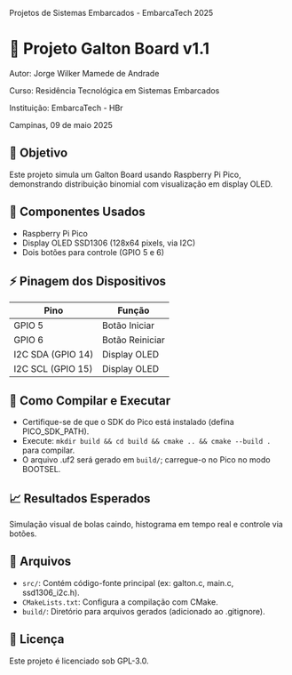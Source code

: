 Projetos de Sistemas Embarcados - EmbarcaTech 2025

# 📂 Projeto Galton Board v1.1

Autor: Jorge Wilker Mamede de Andrade

Curso: Residência Tecnológica em Sistemas Embarcados

Instituição: EmbarcaTech - HBr

Campinas, 09 de maio 2025

## 🎯 Objetivo
Este projeto simula um Galton Board usando Raspberry Pi Pico, demonstrando distribuição binomial com visualização em display OLED.

## 🔧 Componentes Usados
- Raspberry Pi Pico
- Display OLED SSD1306 (128x64 pixels, via I2C)
- Dois botões para controle (GPIO 5 e 6)

## ⚡ Pinagem dos Dispositivos
| Pino | Função          |
|------|-----------------|
| GPIO 5 | Botão Iniciar   |
| GPIO 6 | Botão Reiniciar |
| I2C SDA (GPIO 14) | Display OLED    |
| I2C SCL (GPIO 15) | Display OLED    |

## 💾 Como Compilar e Executar
- Certifique-se de que o SDK do Pico está instalado (defina PICO_SDK_PATH).
- Execute: `mkdir build && cd build && cmake .. && cmake --build .` para compilar.
- O arquivo .uf2 será gerado em `build/`; carregue-o no Pico no modo BOOTSEL.

## 📈 Resultados Esperados
Simulação visual de bolas caindo, histograma em tempo real e controle via botões.

## 📂 Arquivos
- `src/`: Contém código-fonte principal (ex: galton.c, main.c, ssd1306_i2c.h).
- `CMakeLists.txt`: Configura a compilação com CMake.
- `build/`: Diretório para arquivos gerados (adicionado ao .gitignore).

## 📜 Licença
Este projeto é licenciado sob GPL-3.0.  
 